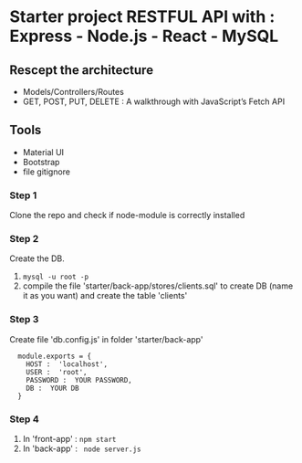 # Starter project RESTFUL API with : Express - Node.js - React - MySQL 

## Rescept the architecture
- Models/Controllers/Routes
- GET, POST, PUT, DELETE : A walkthrough with JavaScript’s Fetch API

## Tools 
 - Material UI
 - Bootstrap
 - file gitignore

### Step 1
 Clone the repo  and check if node-module is correctly installed
 
### Step 2 
  Create the DB. 
   1) ```mysql -u root -p```
   2) compile the file 'starter/back-app/stores/clients.sql' to create DB (name it as you want) and create the table 'clients'
 
### Step 3
  Create file 'db.config.js' in folder 'starter/back-app'
  ```
    module.exports = {
      HOST :  'localhost', 
      USER :  'root', 
      PASSWORD :  YOUR PASSWORD,
      DB :  YOUR DB
    }
```

### Step 4
 1) In 'front-app' : ```npm start```
 2) In 'back-app' : ``` node server.js```


 
